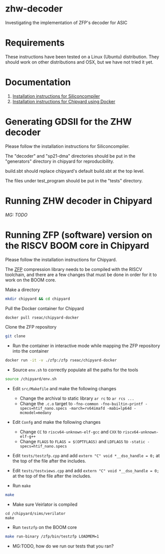 # zhw-decoder
Investigating the implementation of ZFP's decoder for ASIC

# Requirements

These instructions have been tested on a Linux (Ubuntu) distribution.  They should work on other distributions and OSX, but we have not tried it yet.

# Documentation

1. [Installation instructions for Siliconcompiler](docs/install-siliconcompiler.md)
2. [Installation instructions for Chipyard using Docker](docs/install-docker-chipyard.md) 

# Generating GDSII for the ZHW decoder

Please follow the installation instructions for Siliconcompiler.

The "decoder" and "sp21-dma" directories should be put in the "generators" directory in chipyard for reproducibility.

build.sbt should replace chipyard's default build.sbt at the top level.

The files under test_program should be put in the "tests" directory.

# Running ZHW decoder in Chipyard 

*MG: TODO*

# Running ZFP (software) version on the RISCV BOOM core in Chipyard

Please follow the installation instructions for Chipyard.

The [ZFP](https://github.com/LLNL/zfp) compression library needs to be compiled with the RISCV toolchain, and there are a few changes that must be done in order for it to work on the BOOM core.

Make a directory
```bash
mkdir chipyard && cd chipyard
```

Pull the Docker container for Chipyard
```bash
docker pull rseac/chipyard-docker
```

Clone the ZFP repository 
```bash
git clone 
```

* Run the container in interactive mode while mapping the ZFP repository into the container 
```bash
docker run -it -v ./zfp:/zfp rseac/chipyard-docker
```

* Source `env.sh` to correctly populate all the paths for the tools
```bash
source /chipyard/env.sh
```

* Edit `src/Makefile` and make the following changes
  * Change the archival to static library `ar rc` to `ar rcs ...`
  * Change the `.c.o` target to `-fno-common -fno-builtin-printf -specs=htif_nano.specs -march=rv64imafd -mabi=lp64d -mcmodel=medany`

* Edit `Confg` and make the following changes
  * Change `CC` to `riscv64-unknown-elf-gcc` and `CXX` to `riscv64-unknown-elf-g++` 
  * Change `FLAGS` to `FLAGS = $(OPTFLAGS)` and `LDFLAGS` to `-static -specs=htif_nano.specs`

* Edit `tests/testzfp.cpp` and add `extern "C" void *__dso_handle = 0;` at the top of the file after the includes.

* Edit `tests/testviews.cpp` and add `extern "C" void *__dso_handle = 0;` at the top of the file after the includes.

* Run `make`
```bash
make
```

* Make sure Veirlator is compiled
```
cd /chipyard/sims/verilator
make

```
* Run `testzfp` on the BOOM core
```bash
make run-binary /zfp/bin/testzfp LOADMEM=1
```

* MG:TODO, how do we run our tests that you ran?
